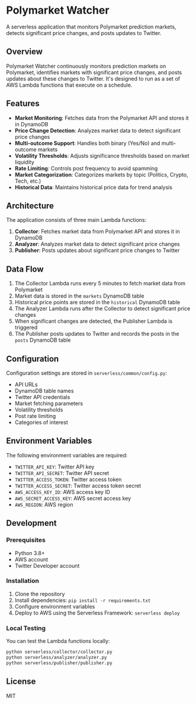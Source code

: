 # Polymarket Watcher

A serverless application that monitors Polymarket prediction markets, detects significant price changes, and posts updates to Twitter.

## Overview

Polymarket Watcher continuously monitors prediction markets on Polymarket, identifies markets with significant price changes, and posts updates about these changes to Twitter. It's designed to run as a set of AWS Lambda functions that execute on a schedule.

## Features

- **Market Monitoring**: Fetches data from the Polymarket API and stores it in DynamoDB
- **Price Change Detection**: Analyzes market data to detect significant price changes
- **Multi-outcome Support**: Handles both binary (Yes/No) and multi-outcome markets
- **Volatility Thresholds**: Adjusts significance thresholds based on market liquidity
- **Rate Limiting**: Controls post frequency to avoid spamming
- **Market Categorization**: Categorizes markets by topic (Politics, Crypto, Tech, etc.)
- **Historical Data**: Maintains historical price data for trend analysis

## Architecture

The application consists of three main Lambda functions:

1. **Collector**: Fetches market data from Polymarket API and stores it in DynamoDB
2. **Analyzer**: Analyzes market data to detect significant price changes
3. **Publisher**: Posts updates about significant price changes to Twitter

## Data Flow

1. The Collector Lambda runs every 5 minutes to fetch market data from Polymarket
2. Market data is stored in the `markets` DynamoDB table
3. Historical price points are stored in the `historical` DynamoDB table
4. The Analyzer Lambda runs after the Collector to detect significant price changes
5. When significant changes are detected, the Publisher Lambda is triggered
6. The Publisher posts updates to Twitter and records the posts in the `posts` DynamoDB table

## Configuration

Configuration settings are stored in `serverless/common/config.py`:

- API URLs
- DynamoDB table names
- Twitter API credentials
- Market fetching parameters
- Volatility thresholds
- Post rate limiting
- Categories of interest

## Environment Variables

The following environment variables are required:

- `TWITTER_API_KEY`: Twitter API key
- `TWITTER_API_SECRET`: Twitter API secret
- `TWITTER_ACCESS_TOKEN`: Twitter access token
- `TWITTER_ACCESS_SECRET`: Twitter access token secret
- `AWS_ACCESS_KEY_ID`: AWS access key ID
- `AWS_SECRET_ACCESS_KEY`: AWS secret access key
- `AWS_REGION`: AWS region

## Development

### Prerequisites

- Python 3.8+
- AWS account
- Twitter Developer account

### Installation

1. Clone the repository
2. Install dependencies: `pip install -r requirements.txt`
3. Configure environment variables
4. Deploy to AWS using the Serverless Framework: `serverless deploy`

### Local Testing

You can test the Lambda functions locally:

```bash
python serverless/collector/collector.py
python serverless/analyzer/analyzer.py
python serverless/publisher/publisher.py
```

## License

MIT
